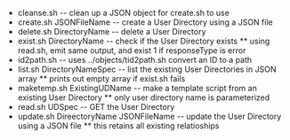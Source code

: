 * cleanse.sh -- clean up a JSON object for create.sh to use
* create.sh JSONFileName -- create a User Directory  using a JSON file
* delete.sh DirectoryName -- delete a User Directory
* exist.sh DirectoryName -- check if the User Directory exists
** using read.sh, emit same output, and exist 1 if responseType is error
* id2path.sh -- uses ../objects/tid2path.sh convert an ID to a path
* list.sh DirectoryNameSpec -- list the existing User Directories in JSON array
** prints out empty array if exist.sh fails
* maketemp.sh ExistingUDName -- make a template script from an existing User Directory
** only user directory name is parameterized
* read.sh UDSpec  -- GET the User Directory
* update.sh DireectoryName JSONFileName -- update the User Directory using a JSON file
** this retains all existing relatioships
